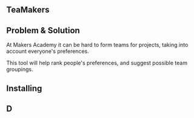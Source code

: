 ## TeaMakers

## Problem & Solution

At Makers Academy it can be hard to form teams for projects, taking into account everyone's preferences.

This tool will help rank people's preferences, and suggest possible team groupings.

## Installing


## D

